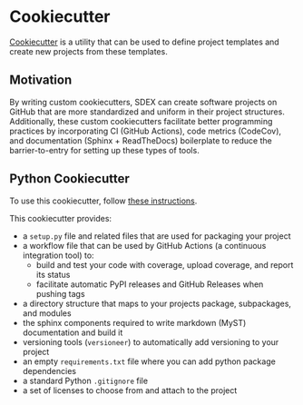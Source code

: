# Cookiecutter

[Cookiecutter](https://cookiecutter.readthedocs.io/en/latest/) 
is a utility that can be used to define project templates
and create new projects from these templates.

## Motivation

By writing custom cookiecutters, SDEX can create software projects on GitHub 
that are more standardized and uniform in their project structures.
Additionally, these custom cookiecutters facilitate better programming practices by incorporating
CI (GitHub Actions), code metrics (CodeCov), and documentation (Sphinx + ReadTheDocs)
boilerplate to reduce the barrier-to-entry for setting up these types of tools.

## Python Cookiecutter

To use this cookiecutter, follow [these instructions](https://github.com/ihumphrey/cookiecutter-pypackage#readme).

This cookiecutter provides:

* a `setup.py` file and related files that are used for packaging your project
* a workflow file that can be used by GitHub Actions (a continuous integration tool) to:
  * build and test your code with coverage, upload coverage, and report its status
  * facilitate automatic PyPI releases and GitHub Releases when pushing tags
* a directory structure that maps to your projects package, subpackages, and modules
* the sphinx components required to write markdown (MyST) documentation and build it
* versioning tools (`versioneer`) to automatically add versioning to your project
* an empty `requirements.txt` file where you can add python package dependencies
* a standard Python `.gitignore` file
* a set of licenses to choose from and attach to the project
